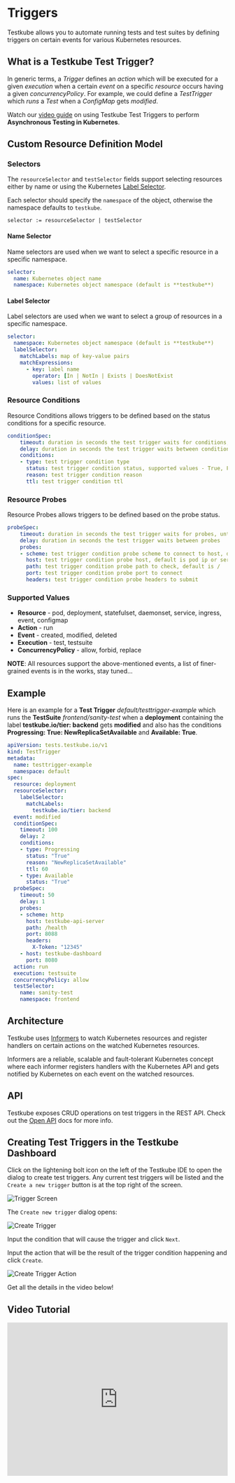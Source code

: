 # Triggers

Testkube allows you to automate running tests and test suites by defining triggers on certain events for various Kubernetes resources.

## What is a Testkube Test Trigger?

In generic terms, a _Trigger_ defines an _action_ which will be executed for a given _execution_ when a certain _event_ on a specific _resource_ occurs having a given _concurrencyPolicy_. For example, we could define a _TestTrigger_ which _runs_ a _Test_ when a _ConfigMap_ gets _modified_.

Watch our [video guide](#video-tutorial) on using Testkube Test Triggers to perform **Asynchronous Testing in Kubernetes**.

## Custom Resource Definition Model
### Selectors

The `resourceSelector` and `testSelector` fields support selecting resources either by name or using
the Kubernetes [Label Selector](https://kubernetes.io/docs/concepts/overview/working-with-objects/labels/#resources-that-support-set-based-requirements).

Each selector should specify the `namespace` of the object, otherwise the namespace defaults to `testkube`.

```
selector := resourceSelector | testSelector
```

#### Name Selector

Name selectors are used when we want to select a specific resource in a specific namespace.

```yaml
selector:
  name: Kubernetes object name
  namespace: Kubernetes object namespace (default is **testkube**)
```

#### Label Selector

Label selectors are used when we want to select a group of resources in a specific namespace.

```yaml
selector:
  namespace: Kubernetes object namespace (default is **testkube**)
  labelSelector:
    matchLabels: map of key-value pairs
    matchExpressions:
      - key: label name
        operator: [In | NotIn | Exists | DoesNotExist
        values: list of values
```

### Resource Conditions

Resource Conditions allows triggers to be defined based on the status conditions for a specific resource.

```yaml
conditionSpec:
    timeout: duration in seconds the test trigger waits for conditions, until its stopped
    delay: duration in seconds the test trigger waits between condition checks      
    conditions:
    - type: test trigger condition type
      status: test trigger condition status, supported values - True, False, Unknown
      reason: test trigger condition reason
      ttl: test trigger condition ttl
```

### Resource Probes

Resource Probes allows triggers to be defined based on the probe status.

```yaml
probeSpec:
    timeout: duration in seconds the test trigger waits for probes, until its stopped
    delay: duration in seconds the test trigger waits between probes
    probes:
    - scheme: test trigger condition probe scheme to connect to host, default is http
      host: test trigger condition probe host, default is pod ip or service name
      path: test trigger condition probe path to check, default is /
      port: test trigger condition probe port to connect
      headers: test trigger condition probe headers to submit
```

### Supported Values
* **Resource**          - pod, deployment, statefulset, daemonset, service, ingress, event, configmap
* **Action**            - run
* **Event**             - created, modified, deleted
* **Execution**         - test, testsuite
* **ConcurrencyPolicy** - allow, forbid, replace

**NOTE**: All resources support the above-mentioned events, a list of finer-grained events is in the works, stay tuned...

## Example

Here is an example for a **Test Trigger** *default/testtrigger-example* which runs the **TestSuite** *frontend/sanity-test*
when a **deployment** containing the label **testkube.io/tier: backend** gets **modified** and also has the conditions **Progressing: True: NewReplicaSetAvailable** and **Available: True**.

```yaml
apiVersion: tests.testkube.io/v1
kind: TestTrigger
metadata:
  name: testtrigger-example
  namespace: default
spec:
  resource: deployment
  resourceSelector:
    labelSelector:
      matchLabels:
        testkube.io/tier: backend
  event: modified
  conditionSpec:
    timeout: 100
    delay: 2
    conditions:
    - type: Progressing
      status: "True"
      reason: "NewReplicaSetAvailable"
      ttl: 60
    - type: Available
      status: "True"
  probeSpec:
    timeout: 50
    delay: 1
    probes:
    - scheme: http
      host: testkube-api-server
      path: /health
      port: 8088
      headers:
        X-Token: "12345"
    - host: testkube-dashboard
      port: 8080     
  action: run
  execution: testsuite
  concurrencyPolicy: allow
  testSelector:
    name: sanity-test
    namespace: frontend
```

## Architecture

Testkube uses [Informers](https://pkg.go.dev/k8s.io/client-go/informers) to watch Kubernetes resources and register handlers
on certain actions on the watched Kubernetes resources.

Informers are a reliable, scalable and fault-tolerant Kubernetes concept where each informer registers handlers with the
Kubernetes API and gets notified by Kubernetes on each event on the watched resources.

## API

Testkube exposes CRUD operations on test triggers in the REST API. Check out the [Open API](../openapi.md) docs for more info.

## Creating Test Triggers in the Testkube Dashboard

Click on the lightening bolt icon on the left of the Testkube IDE to open the dialog to create test triggers. Any current test triggers will be listed and the `Create a new trigger` button is at the top right of the screen.

![Trigger Screen](../img/trigger-screen.png)

The `Create new trigger` dialog opens:

![Create Trigger](../img/create-trigger.png)

Input the condition that will cause the trigger and click `Next`.

Input the action that will be the result of the trigger condition happening and click `Create`.

![Create Trigger Action](../img/create-trigger-action.png)

Get all the details in the video below!

## Video Tutorial 

<iframe width="100%" height="350px" src="https://www.youtube.com/embed/t4V6E9rQ5W4" title="YouTube video player" frameborder="0" allow="accelerometer; autoplay; clipboard-write; encrypted-media; gyroscope; picture-in-picture; web-share" allowfullscreen></iframe>

